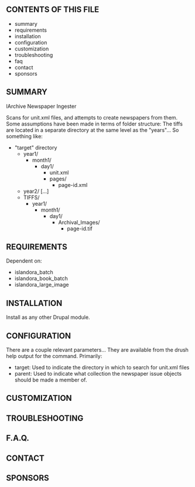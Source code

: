 CONTENTS OF THIS FILE
---------------------

 * summary
 * requirements
 * installation
 * configuration
 * customization
 * troubleshooting
 * faq
 * contact
 * sponsors


SUMMARY
-------

IArchive Newspaper Ingester

Scans for unit.xml files, and attempts to create newspapers from them. Some
assumptions have been made in terms of folder structure: The tiffs are located
in a separate directory at the same level as the "years"...  So something like:
* "target" directory
    * year1/
        * month1/
            * day1/
                * unit.xml
                * pages/
                    * page-id.xml
    * year2/
      [...]
    * TIFFS/
        * year1/
            * month1/
                * day1/
                    * Archival_Images/
                        * page-id.tif


REQUIREMENTS
------------

Dependent on:
* islandora_batch
* islandora_book_batch
* islandora_large_image

INSTALLATION
------------

Install as any other Drupal module.

CONFIGURATION
-------------

There are a couple relevant parameters...  They are available from the drush
help output for the command. Primarily:
* target: Used to indicate the directory in which to search for unit.xml files
* parent: Used to indicate what collection the newspaper issue objects should
  be made a member of.


CUSTOMIZATION
-------------


TROUBLESHOOTING
---------------


F.A.Q.
------


CONTACT
-------


SPONSORS
--------


